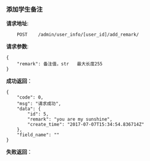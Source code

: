 ###   添加学生备注

**请求地址**:
```
    POST    /admin/user_info/[user_id]/add_remark/
```

**请求参数**:
```
{
    "remark": 备注值，str   最大长度255
}
```

**成功返回**：
```
{
    "code": 0,
    "msg": "请求成功",
    "data": {
        "id": 5,
        "remark": "you are my sunshine",
        "create_time": "2017-07-07T15:34:54.836714Z"
    },
    "field_name": ""
}
```

**失败返回**：
```

```